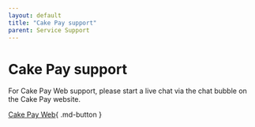 ```yaml
---
layout: default
title: "Cake Pay support"
parent: Service Support
---
```


# Cake Pay support

For Cake Pay Web support, please start a live chat via the chat bubble on the Cake Pay website.

[Cake Pay Web](https://cakepay.com/){ .md-button } 


